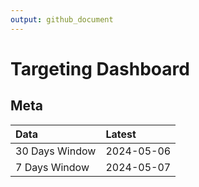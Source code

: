 ```yaml
---
output: github_document
---
```


# Targeting Dashboard



## Meta


|Data           |Latest     |
|:--------------|:----------|
|30 Days Window |2024-05-06 |
|7 Days Window  |2024-05-07 |
